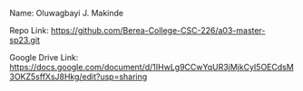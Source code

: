 Name: Oluwagbayi J. Makinde

Repo Link: https://github.com/Berea-College-CSC-226/a03-master-sp23.git

Google Drive Link: https://docs.google.com/document/d/1IHwLg9CCwYqUR3jMjkCyI5OECdsM3OKZ5sffXsJ8Hkg/edit?usp=sharing